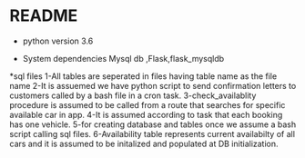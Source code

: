 # README

* python version 3.6

* System dependencies Mysql db ,Flask,flask_mysqldb

*sql files
1-All tables are seperated in files having table name as the file name
2-It is assuemed we have python script to send confirmation letters to customers called by a bash file in a cron task.
3-check_availablity procedure is assumed to be called from a route that searches for specific available car in app.
4-It is assumed according to task that each booking has one vehicle.
5-for creating database and tables once we assume a bash script calling sql files.
6-Availability table represents current availabilty of all cars and it is assumed to be initalized and populated at DB initialization. 

